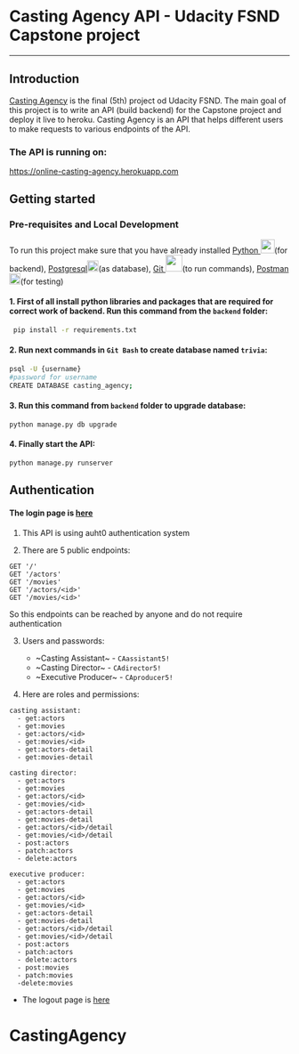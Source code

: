 # Casting Agency API - Udacity FSND Capstone project
------------------------------------------------------------------------
## Introduction

<a href="https://online-casting-agency.herokuapp.com">Casting Agency</a> is the final (5th) project od Udacity FSND. The main goal of this project is to write an API (build backend) for the Capstone project and deploy it live to heroku.
Casting Agency is an API that helps different users to make requests to various endpoints of the API.

### The API is running on:

 https://online-casting-agency.herokuapp.com



## Getting started

### Pre-requisites and Local Development

To run this project make sure that you have already installed <a href="python.org">Python <img style="width: 25px; height: 25px" src="https://icons.iconarchive.com/icons/cornmanthe3rd/plex/16/Other-python-icon.png"/></a>(for backend), 
<a href="postgresql.org">Postgresql<img style="width: 20px; height: 20px" src="https://cdn.iconscout.com/icon/free/png-64/postgresql-3521647-2945091.png"></a>(as database), <a href="git-scm.com">Git <img style="width: 30px; height: 30px" src="https://cdn.iconscout.com/icon/free/png-64/git-17-1175218.png"></a>(to run commands), <a href="getpostman.com">Postman <img style="width: 20px; height: 20px" src="https://cdn.iconscout.com/icon/free/png-64/postman-3628992-3030217.png"></a>(for testing)

#### 1. First of all install python libraries and packages that are required for correct work of backend. Run this command from the `backend` folder:

```bash
 pip install -r requirements.txt
```

#### 2. Run next commands in `Git Bash` to create database named `trivia`:

```bash
psql -U {username}
#password for username
CREATE DATABASE casting_agency;
```

#### 3. Run this command from `backend` folder to upgrade database:

```
python manage.py db upgrade
```

#### 4. Finally start the API:

```
python manage.py runserver
```


## Authentication

#### The login page is <a href="https://fsnd-udacity-project.us.auth0.com/authorize?audience=casting_agency&response_type=token&client_id=9pgVHkMpuL7DrsSjhpOn1swtgYtqDCWw&redirect_uri=http://127.0.0.1:8100/login-results">here </a> 

 1. This API is using auht0 authentication system

 2. There are 5 public endpoints:

  ```
  GET '/'
  GET '/actors'
  GET '/movies'
  GET '/actors/<id>'
  GET '/movies/<id>'
  ```
 So this endpoints can be reached by anyone and do not require authentication

 3. Users and passwords:
      - ~Casting Assistant~   - `CAassistant5!`
      - ~Casting Director~    - `CAdirector5!` 
      - ~Executive Producer~  - `CAproducer5!` 

 4. Here are roles and permissions:

  ```
  casting assistant:
    - get:actors
    - get:movies
    - get:actors/<id>
    - get:movies/<id>
    - get:actors-detail
    - get:movies-detail

  casting director:
    - get:actors
    - get:movies
    - get:actors/<id>
    - get:movies/<id>
    - get:actors-detail
    - get:movies-detail
    - get:actors/<id>/detail
    - get:movies/<id>/detail
    - post:actors
    - patch:actors
    - delete:actors

  executive producer:
    - get:actors
    - get:movies
    - get:actors/<id>
    - get:movies/<id>
    - get:actors-detail
    - get:movies-detail
    - get:actors/<id>/detail
    - get:movies/<id>/detail
    - post:actors
    - patch:actors
    - delete:actors
    - post:movies
    - patch:movies
    -delete:movies

  ```

 * The logout page is <a href="https://fsnd-udacity-project.us.auth0.com/logout">here</a>


# CastingAgency
